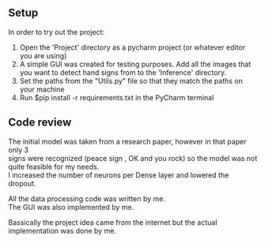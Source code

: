 ## Setup
 In order to try out the project:<br>
 1. Open the 'Project' directory as a pycharm project (or whatever editor you are using)<br>
 2. A simple GUI was created for testing purposes. Add all the images that you want to detect hand signs from to the 'Inference' directory.<br>
 3. Set the paths from the "Utils.py" file so that they match the paths on your machine<br>
 4. Run  $pip install -r requirements.txt in the PyCharm terminal<br>
 
 ## Code review
 The initial model was taken from a research paper, however in that paper only 3 <br>
 signs were recognized (peace sign , OK and you  rock) so the model was not quite feasible for my needs. <br>
 I increased the number of neurons per Dense layer and lowered the dropout. <br>
 
 All the data processing code was written by me.<br>
 The GUI was also implemented by me.<br>
 
 Bassically the project idea came from the internet but the actual implementation was done by me.<br>
